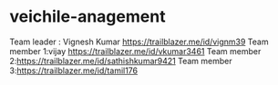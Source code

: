 # veichile-anagement
Team leader  : Vignesh Kumar https://trailblazer.me/id/vignm39
Team member 1:vijay https://trailblazer.me/id/vkumar3461
Team member 2:https://trailblazer.me/id/sathishkumar9421
Team member 3:https://trailblazer.me/id/tamil176
